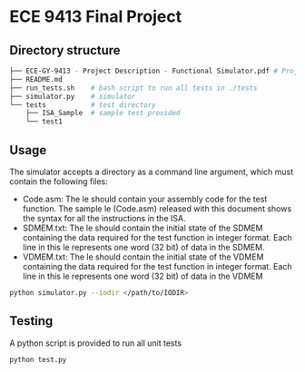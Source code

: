 # ECE 9413 Final Project

## Directory structure
```bash
├── ECE-GY-9413 - Project Description - Functional Simulator.pdf # Project spec
├── README.md
├── run_tests.sh    # bash script to run all tests in ./tests
├── simulator.py    # simulator
└── tests           # test directory
    ├── ISA_Sample  # sample test provided
    └── test1
```

## Usage
The simulator accepts a directory as a command line argument, which must contain the following files:
- Code.asm: The le should contain your assembly code for the test function. The sample le (Code.asm)
released with this document shows the syntax for all the instructions in the ISA.
- SDMEM.txt: The le should contain the initial state of the SDMEM containing the data required for the
test function in integer format. Each line in this le represents one word (32 bit) of data in the SDMEM.
- VDMEM.txt: The le should contain the initial state of the VDMEM containing the data required for the
test function in integer format. Each line in this le represents one word (32 bit) of data in the VDMEM

```bash
python simulator.py --iodir </path/to/IODIR>
```

## Testing
A python script is provided to run all unit tests

```bash
python test.py
```
